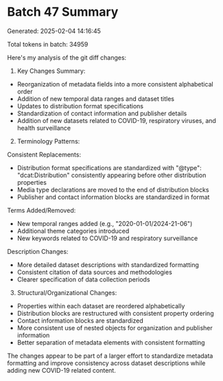 # Batch 47 Summary

Generated: 2025-02-04 14:16:45

Total tokens in batch: 34959

Here's my analysis of the git diff changes:

1. Key Changes Summary:
- Reorganization of metadata fields into a more consistent alphabetical order
- Addition of new temporal data ranges and dataset titles
- Updates to distribution format specifications
- Standardization of contact information and publisher details
- Addition of new datasets related to COVID-19, respiratory viruses, and health surveillance

2. Terminology Patterns:

Consistent Replacements:
- Distribution format specifications are standardized with "@type": "dcat:Distribution" consistently appearing before other distribution properties
- Media type declarations are moved to the end of distribution blocks
- Publisher and contact information blocks are standardized in format

Terms Added/Removed:
- New temporal ranges added (e.g., "2020-01-01/2024-21-06")
- Additional theme categories introduced
- New keywords related to COVID-19 and respiratory surveillance

Description Changes:
- More detailed dataset descriptions with standardized formatting
- Consistent citation of data sources and methodologies
- Clearer specification of data collection periods

3. Structural/Organizational Changes:
- Properties within each dataset are reordered alphabetically
- Distribution blocks are restructured with consistent property ordering
- Contact information blocks are standardized
- More consistent use of nested objects for organization and publisher information
- Better separation of metadata elements with consistent formatting

The changes appear to be part of a larger effort to standardize metadata formatting and improve consistency across dataset descriptions while adding new COVID-19 related content.
